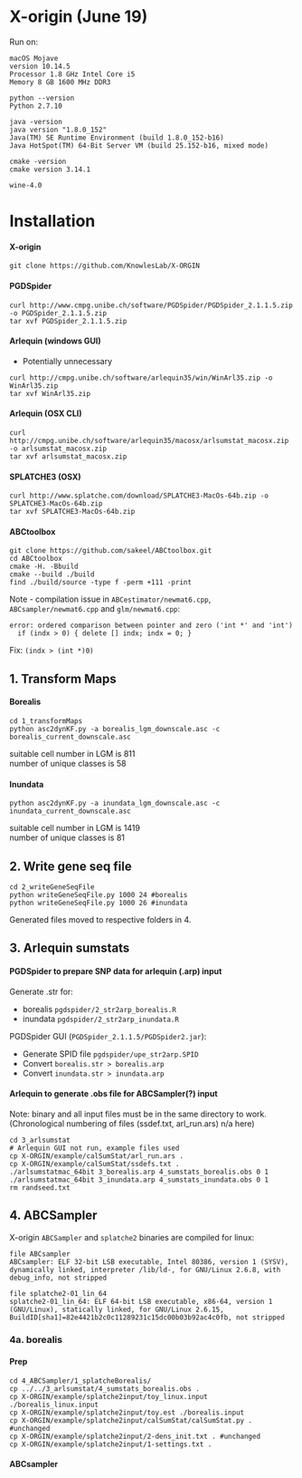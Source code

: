 # X-origin (June 19)
Run on:
```
macOS Mojave
version 10.14.5
Processor 1.8 GHz Intel Core i5
Memory 8 GB 1600 MHz DDR3

python --version
Python 2.7.10

java -version
java version "1.8.0_152"
Java(TM) SE Runtime Environment (build 1.8.0_152-b16)
Java HotSpot(TM) 64-Bit Server VM (build 25.152-b16, mixed mode)

cmake -version
cmake version 3.14.1

wine-4.0
```

# Installation
#### X-origin
```
git clone https://github.com/KnowlesLab/X-ORGIN
```

#### PGDSpider
```
curl http://www.cmpg.unibe.ch/software/PGDSpider/PGDSpider_2.1.1.5.zip -o PGDSpider_2.1.1.5.zip
tar xvf PGDSpider_2.1.1.5.zip
```

#### Arlequin (windows GUI)
* Potentially unnecessary
```
curl http://cmpg.unibe.ch/software/arlequin35/win/WinArl35.zip -o WinArl35.zip
tar xvf WinArl35.zip
```

#### Arlequin (OSX CLI)
```
curl http://cmpg.unibe.ch/software/arlequin35/macosx/arlsumstat_macosx.zip -o arlsumstat_macosx.zip
tar xvf arlsumstat_macosx.zip
```

#### SPLATCHE3 (OSX)
```
curl http://www.splatche.com/download/SPLATCHE3-MacOs-64b.zip -o SPLATCHE3-MacOs-64b.zip
tar xvf SPLATCHE3-MacOs-64b.zip
```

#### ABCtoolbox
```
git clone https://github.com/sakeel/ABCtoolbox.git
cd ABCtoolbox
cmake -H. -Bbuild
cmake --build ./build
find ./build/source -type f -perm +111 -print
```
Note - compilation issue in `ABCestimator/newmat6.cpp`, `ABCsampler/newmat6.cpp` and `glm/newmat6.cpp`:
```
error: ordered comparison between pointer and zero ('int *' and 'int')
  if (indx > 0) { delete [] indx; indx = 0; }
```
Fix: `(indx > (int *)0)`

## 1. Transform Maps
#### Borealis
```
cd 1_transformMaps
python asc2dynKF.py -a borealis_lgm_downscale.asc -c borealis_current_downscale.asc
```
suitable cell number in LGM is  811  
number of unique classes is  58

#### Inundata
```
python asc2dynKF.py -a inundata_lgm_downscale.asc -c inundata_current_downscale.asc
```

suitable cell number in LGM is  1419  
number of unique classes is  81

## 2. Write gene seq file
```
cd 2_writeGeneSeqFile
python writeGeneSeqFile.py 1000 24 #borealis
python writeGeneSeqFile.py 1000 26 #inundata
```
Generated files moved to respective folders in 4.

## 3. Arlequin sumstats
#### PGDSpider to prepare SNP data for arlequin (.arp) input
Generate .str for:
  * borealis `pgdspider/2_str2arp_borealis.R`
  * inundata `pgdspider/2_str2arp_inundata.R`

PGDSpider GUI (`PGDSpider_2.1.1.5/PGDSpider2.jar`):
  * Generate SPID file `pgdspider/upe_str2arp.SPID`
  * Convert `borealis.str > borealis.arp`
  * Convert `inundata.str > inundata.arp`

#### Arlequin to generate .obs file for ABCSampler(?) input
Note: binary and all input files must be in the same directory to work. (Chronological numbering of files (ssdef.txt, arl_run.ars) n/a here)

```
cd 3_arlsumstat
# Arlequin GUI not run, example files used
cp X-ORGIN/example/calSumStat/arl_run.ars .
cp X-ORGIN/example/calSumStat/ssdefs.txt .
./arlsumstatmac_64bit 3_borealis.arp 4_sumstats_borealis.obs 0 1
./arlsumstatmac_64bit 3_inundata.arp 4_sumstats_inundata.obs 0 1
rm randseed.txt
```

## 4. ABCSampler
X-origin `ABCSampler` and `splatche2` binaries are compiled for linux:
```
file ABCsampler
ABCsampler: ELF 32-bit LSB executable, Intel 80386, version 1 (SYSV), dynamically linked, interpreter /lib/ld-, for GNU/Linux 2.6.8, with debug_info, not stripped

file splatche2-01_lin_64
splatche2-01_lin_64: ELF 64-bit LSB executable, x86-64, version 1 (GNU/Linux), statically linked, for GNU/Linux 2.6.15, BuildID[sha1]=82e4421b2c0c11289231c15dc00b03b92ac4c0fb, not stripped
```

### 4a. borealis
#### Prep
```
cd 4_ABCSampler/1_splatcheBorealis/
cp ../../3_arlsumstat/4_sumstats_borealis.obs .
cp X-ORGIN/example/splatche2input/toy_linux.input ./borealis_linux.input
cp X-ORGIN/example/splatche2input/toy.est ./borealis.input
cp X-ORGIN/example/splatche2input/calSumStat/calSumStat.py . #unchanged
cp X-ORGIN/example/splatche2input/2-dens_init.txt . #unchanged
cp X-ORGIN/example/splatche2input/1-settings.txt .
```

#### ABCsampler
